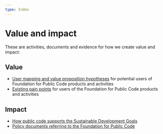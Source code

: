 ```yaml
---
type: Index
---
```


# Value and impact

These are activities, documents and evidence for how we create value and impact:

## Value

* [User mapping and value proposition hypotheses](user-mapping/index.md) for potential users of Foundation for Public Code products and activities
* [Existing pain points](pain-points/index.md) for users of the Foundation for Public Code products and activities

## Impact

* [How public code supports the Sustainable Development Goals](sustainable-development-goals.md)
* [Policy documents referring to the Foundation for Public Code](policy-documents.md)
